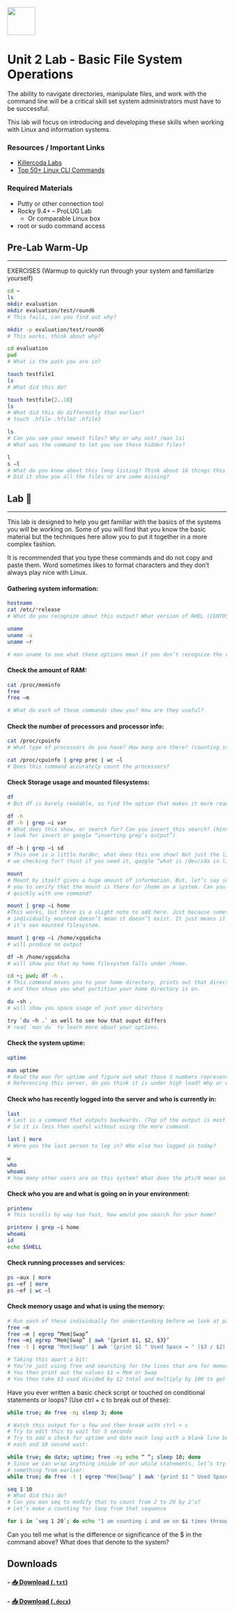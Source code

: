 <div class="flex-container">
        <img src="https://github.com/ProfessionalLinuxUsersGroup/img/blob/main/Assets/Logos/ProLUG_Round_Transparent_LOGO.png?raw=true" width="64" height="64"></img>
    <p>
        <h1>Unit 2 Lab - Basic File System Operations</h1>
    </p>
</div>

The ability to navigate directories, manipulate files, and work with the command line
will be a critical skill set system administrators must have to be successful.

This lab will focus on introducing and developing these skills when working with Linux
and information systems.

### Resources / Important Links

- [Killercoda Labs](https://killercoda.com/learn)
- [Top 50+ Linux CLI Commands](https://www.digitalocean.com/community/tutorials/linux-commands)

### Required Materials

- Putty or other connection tool
- Rocky 9.4+ – ProLUG Lab
  - Or comparable Linux box
- root or sudo command access

## Pre-Lab Warm-Up

---

EXERCISES (Warmup to quickly run through your system and familiarize yourself)

```bash
cd ~
ls
mkdir evaluation
mkdir evaluation/test/round6
# This fails, can you find out why?

mkdir -p evaluation/test/round6
# This works, think about why?

cd evaluation
pwd
# What is the path you are in?

touch testfile1
ls
# What did this do?

touch testfile{2..10}
ls
# What did this do differently than earlier?
# touch .hfile .hfile2 .hfile3

ls
# Can you see your newest files? Why or why not? (man ls)
# What was the command to let you see those hidden files?

l
s –l
# What do you know about this long listing? Think about 10 things this can show you.
# Did it show you all the files or are some missing?
```

## Lab 🧪

---

This lab is designed to help you get familiar with the basics of the systems you will be working on. Some of you will find that you know the basic material but the techniques here allow you to put it together in a more complex fashion.

It is recommended that you type these commands and do not copy and paste them. Word sometimes likes to format characters and they don’t always play nice with Linux.

#### Gathering system information:

```bash
hostname
cat /etc/*release
# What do you recognize about this output? What version of RHEL (CENTOS) are we on?

uname
uname -a
uname –r

# man uname to see what those options mean if you don’t recognize the values
```

#### Check the amount of RAM:

```bash
cat /proc/meminfo
free
free –m

# What do each of these commands show you? How are they useful?
```

#### Check the number of processors and processor info:

```bash
cat /proc/cpuinfo
# What type of processors do you have? How many are there? (counting starts at 0)

cat /proc/cpuinfo | grep proc | wc –l
# Does this command accurately count the processors?
```

#### Check Storage usage and mounted filesystems:

```bash
df
# But df is barely readable, so find the option that makes it more readable `man df`

df -h
df -h | grep –i var
# What does this show, or search for? Can you invert this search? (hint `man grep`
# look for invert or google “inverting grep’s output”)

df –h | grep –i sd
# This one is a little harder, what does this one show? Not just the line, what are
# we checking for? (hint if you need it, google “what is /dev/sda in linux”)

mount
# Mount by itself gives a huge amount of information. But, let’s say someone is asking
# you to verify that the mount is there for /home on a system. Can you check that
# quickly with one command?

mount | grep –i home
#This works, but there is a slight note to add here. Just because something isn’t
# individually mounted doesn’t mean it doesn’t exist. It just means it’s not part of
# it’s own mounted filesystem.

mount | grep –i /home/xgqa6cha
# will produce no output

df –h /home/xgqa6cha
# will show you that my home filesystem falls under /home.

cd ~; pwd; df -h .
# This command moves you to your home directory, prints out that directory,
# and then shows you what partition your home directory is on.

du –sh .
# will show you space usage of just your directory

try `du –h .` as well to see how that ouput differs
# read `man du` to learn more about your options.
```

#### Check the system uptime:

```bash
uptime

man uptime
# Read the man for uptime and figure out what those 3 numbers represent.
# Referencing this server, do you think it is under high load? Why or why not?
```

#### Check who has recently logged into the server and who is currently in:

```bash
last
# Last is a command that outputs backwards. (Top of the output is most recent).
# So it is less than useful without using the more command.

last | more
# Were you the last person to log in? Who else has logged in today?

w
who
whoami
# how many other users are on this system? What does the pts/0 mean on google?
```

#### Check who you are and what is going on in your environment:

```bash
printenv
# This scrolls by way too fast, how would you search for your home?

printenv | grep –i home
whoami
id
echo $SHELL
```

#### Check running processes and services:

```bash
ps –aux | more
ps –ef | more
ps –ef | wc –l
```

#### Check memory usage and what is using the memory:

```bash
# Run each of these individually for understanding before we look at part b.
free –m
free –m | egrep “Mem|Swap”
free –m| egrep “Mem|Swap” | awk ‘{print $1, $2, $3}’
free -t | egrep "Mem|Swap" | awk '{print $1 " Used Space = " ($3 / $2) * 100"%"}'

# Taking this apart a bit:
# You’re just using free and searching for the lines that are for memory and swap
# You then print out the values $1 = Mem or Swap
# You then take $3 used divided by $2 total and multiply by 100 to get the percentage
```

Have you ever written a basic check script or touched on conditional statements or loops? (Use ctrl + c to break out of these):

```bash
while true; do free -m; sleep 3; done

# Watch this output for a few and then break with ctrl + c
# Try to edit this to wait for 5 seconds
# Try to add a check for uptime and date each loop with a blank line between
# each and 10 second wait:

while true; do date; uptime; free -m; echo “ “; sleep 10; done
# Since we can wrap anything inside of our while statements, let’s try adding
# something from earlier:
while true; do free -t | egrep "Mem|Swap" | awk '{print $1 " Used Space = " ($3 / $2) * 100"%"}'; sleep 3; done
```

```bash
seq 1 10
# What did this do?
# Can you man seq to modify that to count from 2 to 20 by 2’s?
# Let’s make a counting for loop from that sequence

for i in `seq 1 20`; do echo "I am counting i and am on $i times through the loop"; done
```

Can you tell me what is the difference or significance of the $ in the command above? What does that denote to the system?

## Downloads

#### - <a href="./assets/downloads/u2/u2_lab.txt" target="_blank" download>📥 Download (`.txt`)</a>

#### - <a href="./assets/downloads/u2/u2_lab.docx" target="_blank" download>📥 Download (`.docx`)</a>
